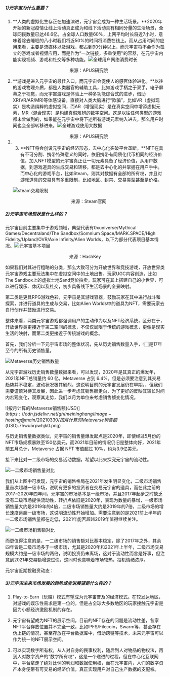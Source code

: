 ##### 1)元宇宙为什么重要？

1. **人类的虚拟化生存正在加速演进，元宇宙会成为一种生活场景。**2020年开始的新冠疫情让线上活动真正成为和线下活动具有相同分量的生活场景，全球网民数量已达46.6亿，占全球人口数量60%，上网平均时长将近7小时，意味着除去睡眠的八小时我们将近50%的时间将消费在线上。而从占用时间的应用来看，主要是流媒体以及游戏，都占到90分钟以上，而元宇宙将不会作为孤立的游戏或者视频应用，而是作为“一次链接，多重使用’’的容器，在元宇宙内能实现视频、游戏和社交等多种功能。![全球用户网络消费时长](https://cdn.jsdelivr.net/gh/meininghang/image-hosting@main/20210330/全球用户网络消费时长.2uicjjc8sf80.png)

   <center>来源：APUS研究院</center>

2. **游戏是进入元宇宙的最佳入口，而元宇宙会促使人的感官体验进化。**以往的游戏物理介质，都是人类器官的辅助工具，比如游戏手柄之于双手，电子屏幕之于视觉，而元宇宙游戏是体验上一种多功能综合式的进步，借助XR(VR/AR/MR)等体感设备，直接对人类大脑进行“欺骗”，比如VR（虚拟现实）是构造纯粹的虚拟空间，而AR（增强现实）是在真实空间中增添虚拟元素，MR（混合现实）是构建真假难辨的数字空间。这是以往任何类型的游戏都未曾做到的，如果能在元宇宙中将下述所有游戏元素纳入进去，那么用户时间也会全部转移进来。![全球游戏使用大数据](https://cdn.jsdelivr.net/gh/meininghang/image-hosting@main/20210330/全球游戏使用大数据.19fsqunulqkg.png)

   <center>来源：APUS研究院</center>

3. 3. **NFT将会创设元宇宙的经济形态，去中心化突破平台垄断。**NFT在具有不可分割、携带特殊意义的同时，依旧携带有同质化代币相同的经济价值，加入NFT模型的元宇宙真正让一切元素具备了经济价值，从用户数据，到游戏道具的生成交易和转移，都是去中心化的并掌握在用户手中。而中心化的游戏平台，比如Steam，则其对数据有全部的所有权，并且对游戏道具的交易具有多重限制，比如地区、封禁、交易类型甚至是价格。

   ![steam交易限制](https://cdn.jsdelivr.net/gh/meininghang/image-hosting@main/20210330/steam交易限制.1d2r7abbejvk.png)

   <center>来源：Steam官网</center>

##### 2)元宇宙市场现状是什么样的？

元宇宙目前主要集中于游戏领域，典型代表有0xuniverse/Mythical Games/Decentraland/The Sandbox/Somnium Space/MARK.SPACE/High Fidelity/Upland/OVR/Axie Infinity/Alien Worlds，以下为部分代表项目基本情况。![元宇宙基本项目](https://cdn.jsdelivr.net/gh/meininghang/image-hosting@main/20210330/元宇宙基本项目.7g7owd3q37w0.png)

<center>来源：HashKey</center>

如果我们对其进行粗略的分类，那么大致可分为开放世界和竞技游戏，开放世界类元宇宙游戏主要玩法集中在虚拟空间中的土地出售、玩家UGC内容创造，比如 The Sandbox上的虚拟土地Sand竞价拍卖，玩家可在其上搭建自己的小世界，可以进行娱乐、休闲以及社交，初步具备线下生活场景的全景映射。

第二类是更具RPG游戏色彩，元宇宙是其游戏容器，鼓励玩家在其中进行战斗和探索，并进行道具的生成与交易，比如Alien Worlds中的道具为NFT，需要玩家去自行创作并鼓励进行交易。

整体来看，两类元宇宙游戏都强调用户的主动作为以及NFT经济系统，区分在于，开放世界类更接近于第二空间的概念，不仅仅局限于传统的游戏概念，更像是现实生活的映射，而第二类更接近于传统游戏的概念。

首先，我们分析一下元宇宙市场的整体状况，先从历史销售数量入手，👇🏻是17年至今的所有历史销售量。

![Metaverse历史销售数量](https://cdn.jsdelivr.net/gh/meininghang/image-hosting@main/20210330/Metaverse历史销售数量.2f6r3ymcj7gg.png)

从元宇宙游戏历史销售数量数据来看，可以发现，2020年是其真正的爆发年，2021年NFT总销量约 60 亿，Metaverse 占到 6.4%。但是必须要注意到其交易趋势并不稳定，波动状况极其剧烈，这说明目前的元宇宙发展仍在早期，，但我们需要谨慎对待其发展，因此进一步考虑其销售额走向，为了更好的反映其较长时间内宏观变化，观察其走势，我们以月为单位来考虑销售额变化情况。

![按月计算的Metaverse销售额($USD)](https://cdn.jsdelivr.net/gh/meininghang/image-hosting@main/20210330/按月计算的Metaverse销售额($USD).7hwu5rpwhjk0.png)

与历史销售量数据类似，元宇宙的销售量爆发起点是2020年，即使经过5月份的NFT市场规模暴跌至150亿美元，而2021年目前的情况仍旧是整体向好，2021年前五月总计，Metaverse 占据 NFT 市值超过 10%，约为3.9亿美元。

接下来比对一二级市场的交易活动数据，希望以此来探究元宇宙的流动性。

![一二级市场销售量对比](https://cdn.jsdelivr.net/gh/meininghang/image-hosting@main/20210330/一二级市场销售量对比.m5kogk5t1jk.png)

我们从上图中可发现，元宇宙的销售格局在2021年发生明显变化，二级市场销售量首次超越一级市场，说明有更多的投资者在交易元宇宙的道具，而在此之前的2017~2020年四年间，元宇宙的市场基本是一级市场，并且2017年起步之时缺乏没有二级市场提供流动性，转折点依旧是2020年，表现为数量的暴增，一级市场销售量大约是2019年的4倍，二级市场销售量大约是2019年的7倍，二级市场的增长速度远超一级市场，这说明流动性开始增加。需要注意到的是2021前上半年的一二级市场销售量都在走低，2021年能否超越2019年值得继续关注。

![一二级市场销售额对比](https://cdn.jsdelivr.net/gh/meininghang/image-hosting@main/20210330/一二级市场销售额对比.61g3n88s16g0.png)

而更值得注意的是，一二级市场的销售额对比基本稳定，除了2017年之外，其余四年皆是二级市场多于一级市场，尤其是2020年和2021年上半年，二级市场交易规模大约是一级市场的两倍，说明投资仍未离场，这对于流动性而言是好事，但注意到2021年交易额增速过快，这同时也意味着市场较热，投机情绪浓厚。

元宇宙近期投融资动态：



##### 3)元宇宙未来市场发展的趋势或者说展望是什么样的？

1. Play-to-Earn（玩赚）模式有望成为元宇宙普及的经济模式。在较发达地区，对游戏的娱乐性需求是第一位的，但是占全球大多数地区的玩家接触元宇宙是因为小额经济激励机制的存在。

2. 元宇宙有望成为NFT的展示空间，目前的NFT存在的问题是流动性差，各家NFT平台存放位置并不完全一致，比如IPFS/Filecoin，Swarm等，甚至存在伪上链的情况，甚至存放在平台数据库中，借助跨链等技术，未来元宇宙可以作为统一的NFT展示空间。

3. 可以实现数字所有权，从人对自身的民事权利，随后到人对物品的物权法，再到人对数字资产的“数字所有权”，这是一个递进的过程，但在中心化互联网中，平台拿走了绝对比例的利润和数据使用权，而在元宇宙内，人们的数字资产本身便带有可交易的经济价值，真正实现用户对自己生产数据的支配权。

   

